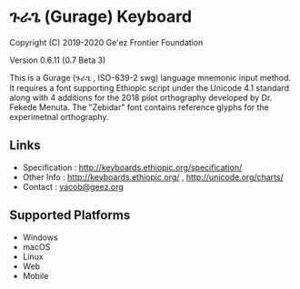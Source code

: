 ጉራጌ (Gurage) Keyboard
====================

Copyright (C) 2019-2020 Ge'ez Frontier Foundation

Version 0.6.11 (0.7 Beta 3)

This is a Gurage (ጉራጌ , ISO-639-2 swg) language mnemonic input method.  It requires a font
supporting Ethiopic script under the Unicode 4.1 standard along with 4 additions for the
2018 pilot orthography developed by Dr. Fekede Menuta. The "Zebidar" font contains reference
glyphs for the experimetnal orthography.

Links
-----

 * Specification :  http://keyboards.ethiopic.org/specification/
 * Other Info    :  http://keyboards.ethiopic.org/ , http://unicode.org/charts/
 * Contact       :  yacob@geez.org


Supported Platforms
-------------------
 * Windows
 * macOS
 * Linux 
 * Web
 * Mobile

